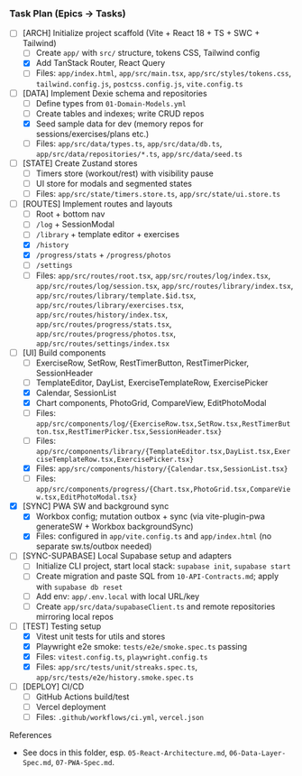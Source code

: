 ### Task Plan (Epics → Tasks)

- [ ] [ARCH] Initialize project scaffold (Vite + React 18 + TS + SWC + Tailwind)
  - [ ] Create `app/` with `src/` structure, tokens CSS, Tailwind config
  - [x] Add TanStack Router, React Query
  - [ ] Files: `app/index.html`, `app/src/main.tsx`, `app/src/styles/tokens.css`, `tailwind.config.js`, `postcss.config.js`, `vite.config.ts`

- [ ] [DATA] Implement Dexie schema and repositories
  - [ ] Define types from `01-Domain-Models.yml`
  - [ ] Create tables and indexes; write CRUD repos
  - [x] Seed sample data for dev (memory repos for sessions/exercises/plans etc.)
  - [ ] Files: `app/src/data/types.ts`, `app/src/data/db.ts`, `app/src/data/repositories/*.ts`, `app/src/data/seed.ts`

- [ ] [STATE] Create Zustand stores
  - [ ] Timers store (workout/rest) with visibility pause
  - [ ] UI store for modals and segmented states
  - [ ] Files: `app/src/state/timers.store.ts`, `app/src/state/ui.store.ts`

- [ ] [ROUTES] Implement routes and layouts
  - [ ] Root + bottom nav
  - [ ] `/log` + SessionModal
  - [ ] `/library` + template editor + exercises
  - [x] `/history`
  - [x] `/progress/stats` + `/progress/photos`
  - [ ] `/settings`
  - [ ] Files: `app/src/routes/root.tsx`, `app/src/routes/log/index.tsx`, `app/src/routes/log/session.tsx`, `app/src/routes/library/index.tsx`, `app/src/routes/library/template.$id.tsx`, `app/src/routes/library/exercises.tsx`, `app/src/routes/history/index.tsx`, `app/src/routes/progress/stats.tsx`, `app/src/routes/progress/photos.tsx`, `app/src/routes/settings/index.tsx`

- [ ] [UI] Build components
  - [ ] ExerciseRow, SetRow, RestTimerButton, RestTimerPicker, SessionHeader
  - [ ] TemplateEditor, DayList, ExerciseTemplateRow, ExercisePicker
  - [x] Calendar, SessionList
  - [x] Chart components, PhotoGrid, CompareView, EditPhotoModal
  - [ ] Files: `app/src/components/log/{ExerciseRow.tsx,SetRow.tsx,RestTimerButton.tsx,RestTimerPicker.tsx,SessionHeader.tsx}`
  - [ ] Files: `app/src/components/library/{TemplateEditor.tsx,DayList.tsx,ExerciseTemplateRow.tsx,ExercisePicker.tsx}`
  - [x] Files: `app/src/components/history/{Calendar.tsx,SessionList.tsx}`
  - [ ] Files: `app/src/components/progress/{Chart.tsx,PhotoGrid.tsx,CompareView.tsx,EditPhotoModal.tsx}`

- [x] [SYNC] PWA SW and background sync
  - [x] Workbox config; mutation outbox + sync (via vite-plugin-pwa generateSW + Workbox backgroundSync)
  - [x] Files: configured in `app/vite.config.ts` and `app/index.html` (no separate sw.ts/outbox needed)

- [ ] [SYNC-SUPABASE] Local Supabase setup and adapters
  - [ ] Initialize CLI project, start local stack: `supabase init`, `supabase start`
  - [ ] Create migration and paste SQL from `10-API-Contracts.md`; apply with `supabase db reset`
  - [ ] Add env: `app/.env.local` with local URL/key
  - [ ] Create `app/src/data/supabaseClient.ts` and remote repositories mirroring local repos

- [ ] [TEST] Testing setup
  - [x] Vitest unit tests for utils and stores
  - [x] Playwright e2e smoke: `tests/e2e/smoke.spec.ts` passing
  - [x] Files: `vitest.config.ts`, `playwright.config.ts`
  - [x] Files: `app/src/tests/unit/streaks.spec.ts`, `app/src/tests/e2e/history.smoke.spec.ts`

- [ ] [DEPLOY] CI/CD
  - [ ] GitHub Actions build/test
  - [ ] Vercel deployment
  - [ ] Files: `.github/workflows/ci.yml`, `vercel.json`

References
- See docs in this folder, esp. `05-React-Architecture.md`, `06-Data-Layer-Spec.md`, `07-PWA-Spec.md`.


